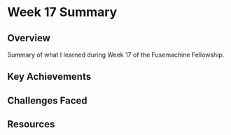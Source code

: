 # Week 17 Summary

## Overview
Summary of what I learned during Week 17 of the Fusemachine Fellowship.

## Key Achievements

## Challenges Faced

## Resources
